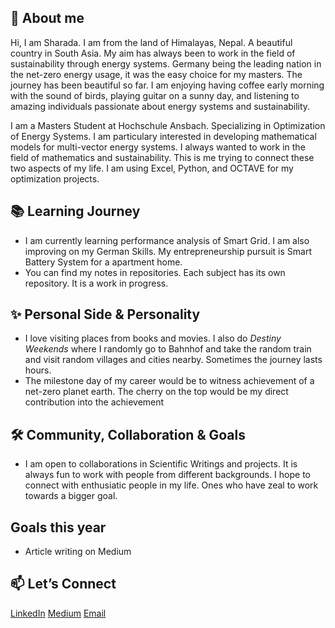 ## 🔧 About me
Hi, I am Sharada. I am from the land of Himalayas, Nepal. A beautiful country in South Asia. My aim has always been to work in the field of sustainability through energy systems. Germany being the leading nation in the net-zero energy usage, it was the easy choice for my masters. The journey has been beautiful so far. I am enjoying having coffee early morning with the sound of birds, playing guitar on a sunny day, and listening to amazing individuals passionate about energy systems and sustainability.

I am a Masters Student at Hochschule Ansbach. Specializing in Optimization of Energy Systems. I am particulary interested in developing mathematical models for multi-vector energy systems. I always wanted to work in the field of mathematics and sustainability. This is me trying to connect these two aspects of my life. I am using Excel, Python, and OCTAVE for my optimization projects.
   
## 📚 **Learning Journey**
- I am currently learning performance analysis of Smart Grid. I am also improving on my German Skills. My entrepreneurship pursuit is Smart Battery System for a apartment home.
- You can find my notes in repositories. Each subject has its own repository. It is a work in progress. 

## ✨ Personal Side & Personality
- I love visiting places from books and movies. I also do _Destiny Weekends_ where I randomly go to Bahnhof and take the random train and visit random villages and cities nearby. Sometimes the journey lasts hours.
- The milestone day of my career would be to witness achievement of a net-zero planet earth. The cherry on the top would be my direct contribution into the achievement

## 🛠️ **Community, Collaboration & Goals**
- I am open to collaborations in Scientific Writings and projects. It is always fun to work with people from different backgrounds. I hope to connect with enthusiatic people in my life. Ones who have zeal to work towards a bigger goal. 

## Goals this year
- Article writing on Medium
  
## 📫 **Let’s Connect**
[LinkedIn](https://www.linkedin.com/in/sharada-poudel-47109b343/)
[Medium](https://medium.com/@sharadapoudel2024)
[Email](sharadapoudel2024@gmail.com)


